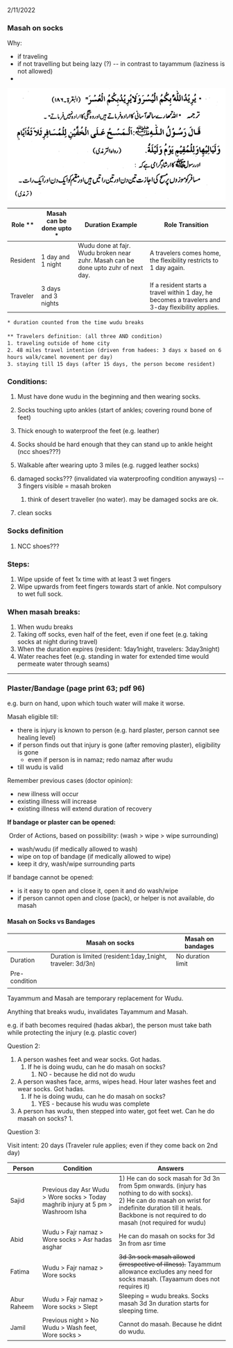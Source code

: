 2/11/2022

### Masah on socks

Why:

- if traveling
- if not travelling but being lazy (?) -- in contrast to tayammum (laziness is not allowed)
- 



![image-20220211081514400](assets/wudu-socks.assets/image-20220211081514400.png)

| Role **  | Masah can be done upto * | Duration Example                                             | Role Transition                                              |
| -------- | ------------------------ | ------------------------------------------------------------ | ------------------------------------------------------------ |
| Resident | 1 day and 1 night        | Wudu done at fajr. Wudu broken near zuhr. Masah can be done upto zuhr of next day. | A travelers comes home, the flexibility restricts to 1 day again. |
| Traveler | 3 days and 3 nights      |                                                              | If a resident starts a travel within 1 day, he becomes a travelers and 3-day flexibility applies. |

```
* duration counted from the time wudu breaks

** Travelers definition: (all three AND condition)
1. traveling outside of home city
2. 48 miles travel intention (driven from hadees: 3 days x based on 6 hours walk/camel movement per day)
3. staying till 15 days (after 15 days, the person become resident)
```

### Conditions:

1. Must have done wudu in the beginning and then wearing socks. 
2. Socks touching upto ankles (start of ankles; covering round bone of feet)
3. Thick enough to waterproof the feet (e.g. leather)
4. Socks should be hard enough that they can stand up to ankle height (ncc shoes???)
5. Walkable after wearing upto 3 miles (e.g. rugged leather socks)
6. damaged socks??? (invalidated via waterproofing condition anyways) -- 3 fingers visible = masah broken
   1. think of desert traveller (no water). may be damaged socks are ok.

7. clean socks

### Socks definition

1. NCC shoes???

### Steps:

1. Wipe upside of feet 1x time with at least 3 wet fingers
2. Wipe upwards from feet fingers towards start of ankle. Not compulsory to wet full sock.

### When masah breaks:

1. When wudu breaks 
2. Taking off socks, even half of the feet, even if one feet (e.g. taking socks at night during travel)
3. When the duration expires (resident: 1day1night, travelers: 3day3night)
3. Water reaches feet (e.g. standing in water for extended time would permeate water through seams)

---

### Plaster/Bandage (page print 63; pdf 96)

   e.g. burn on hand, upon which touch water will make it worse.

Masah eligible till: 

- there is injury is known to person (e.g. hard plaster, person cannot see healing level)
- if person finds out that injury is gone (after removing plaster), eligibility is gone
  - even if person is in namaz; redo namaz after wudu
- till wudu is valid

Remember previous cases (doctor opinion):

- new illness will occur
- existing illness will increase
- existing illness will extend duration of recovery

**If bandage or plaster can be opened:**

​	Order of Actions, based on possibility: (wash > wipe > wipe surrounding)

- wash/wudu (if medically allowed to wash) 
- wipe on top of bandage (if medically allowed to wipe) 
- keep it dry, wash/wipe surrounding parts

If bandage cannot be opened:

- is it easy to open and close it, open it and do wash/wipe
- if person cannot open and close (pack), or helper is not available, do masah




#### Masah on Socks vs Bandages

|               | Masah on socks                                              | Masah on bandages |
| ------------- | ----------------------------------------------------------- | ----------------- |
| Duration      | Duration is limited (resident:1day,1night, traveler: 3d/3n) | No duration limit |
| Pre-condition |                                                             |                   |
|               |                                                             |                   |



Tayammum and Masah are temporary replacement for Wudu.

Anything that breaks wudu, invalidates Tayammum and Masah.

e.g. if bath becomes required (hadas akbar), the person must take bath while protecting the injury (e.g. plastic cover)



Question 2:

1. A person washes feet and wear socks. Got hadas. 
   1. If he is doing wudu, can he do masah on socks?   
      1. NO - because he did not do wudu
2. A person washes face, arms, wipes head. Hour later washes feet and wear socks. Got hadas. 
   1. If he is doing wudu, can he do masah on socks?   
      1. YES - because his wudu was complete
3. A person has wudu, then stepped into water, got feet wet. Can he do masah on socks?
   1. 




Question 3:

Visit intent: 20 days (Traveler rule applies; even if they come back on 2nd day)

| Person      | Condition                                                    | Answers                                                      |
| ----------- | ------------------------------------------------------------ | ------------------------------------------------------------ |
| Sajid       | Previous day Asr Wudu > Wore socks > Today maghrib injury at 5 pm > Washroom Isha | 1) He can do sock masah for 3d 3n from 5pm onwards. (injury has nothing to do with socks).<br />2) He can do masah on wrist for indefinite duration till it heals. Backbone is not required to do masah (not required for wudu) |
| Abid        | Wudu > Fajr namaz > Wore socks > Asr hadas asghar            | He can do masah on socks for 3d 3n from asr time             |
| Fatima      | Wudu > Fajr namaz > Wore socks                               | ~~3d 3n sock masah allowed (irrespective of illness).~~ Tayammum allowance excludes any need for socks masah. (Tayaamum does not requires it) |
| Abur Raheem | Wudu > Fajr namaz > Wore socks > Slept                       | Sleeping = wudu breaks. Socks masah 3d 3n duration starts for sleeping time. |
| Jamil       | Previous night > No Wudu  > Wash feet, Wore socks >          | Cannot do masah. Because he didnt do wudu.                   |


